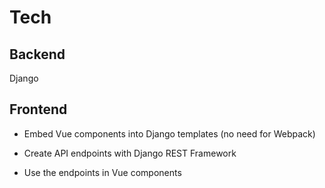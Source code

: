 # Tech

## Backend

Django

## Frontend

- Embed Vue components into Django templates (no need for Webpack)

- Create API endpoints with Django REST Framework

- Use the endpoints in Vue components
